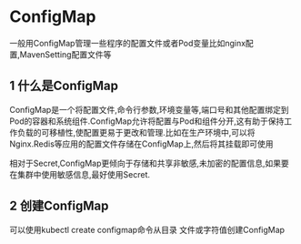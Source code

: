# ConfigMap

一般用ConfigMap管理一些程序的配置文件或者Pod变量比如nginx配置,MavenSetting配置文件等

## 1 什么是ConfigMap

ConfigMap是一个将配置文件,命令行参数,环境变量等,端口号和其他配置绑定到Pod的容器和系统组件.ConfigMap允许将配置与Pod和组件分开,这有助于保持工作负载的可移植性,使配置更易于更改和管理.比如在生产环境中,可以将Nginx.Redis等应用的配置文件存储在ConfigMap上,然后将其挂载即可使用

相对于Secret,ConfigMap更倾向于存储和共享非敏感,未加密的配置信息,如果要在集群中使用敏感信息,最好使用Secret.

## 2 创建ConfigMap

可以使用kubectl create configmap命令从目录 文件或字符值创建ConfigMap

